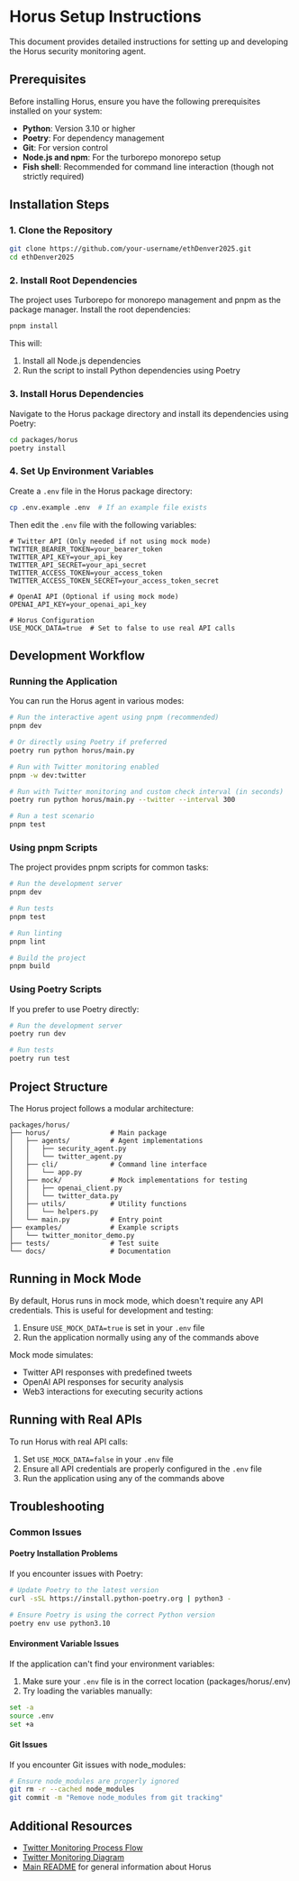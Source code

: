 # Horus Setup Instructions

This document provides detailed instructions for setting up and developing the Horus security monitoring agent.

## Prerequisites

Before installing Horus, ensure you have the following prerequisites installed on your system:

- **Python**: Version 3.10 or higher
- **Poetry**: For dependency management
- **Git**: For version control
- **Node.js and npm**: For the turborepo monorepo setup
- **Fish shell**: Recommended for command line interaction (though not strictly required)

## Installation Steps

### 1. Clone the Repository

```bash
git clone https://github.com/your-username/ethDenver2025.git
cd ethDenver2025
```

### 2. Install Root Dependencies

The project uses Turborepo for monorepo management and pnpm as the package manager. Install the root dependencies:

```bash
pnpm install
```

This will:
1. Install all Node.js dependencies
2. Run the script to install Python dependencies using Poetry

### 3. Install Horus Dependencies

Navigate to the Horus package directory and install its dependencies using Poetry:

```bash
cd packages/horus
poetry install
```

### 4. Set Up Environment Variables

Create a `.env` file in the Horus package directory:

```bash
cp .env.example .env  # If an example file exists
```

Then edit the `.env` file with the following variables:

```
# Twitter API (Only needed if not using mock mode)
TWITTER_BEARER_TOKEN=your_bearer_token
TWITTER_API_KEY=your_api_key
TWITTER_API_SECRET=your_api_secret
TWITTER_ACCESS_TOKEN=your_access_token
TWITTER_ACCESS_TOKEN_SECRET=your_access_token_secret

# OpenAI API (Optional if using mock mode)
OPENAI_API_KEY=your_openai_api_key

# Horus Configuration
USE_MOCK_DATA=true  # Set to false to use real API calls
```

## Development Workflow

### Running the Application

You can run the Horus agent in various modes:

```bash
# Run the interactive agent using pnpm (recommended)
pnpm dev

# Or directly using Poetry if preferred
poetry run python horus/main.py

# Run with Twitter monitoring enabled
pnpm -w dev:twitter

# Run with Twitter monitoring and custom check interval (in seconds)
poetry run python horus/main.py --twitter --interval 300

# Run a test scenario
pnpm test
```

### Using pnpm Scripts

The project provides pnpm scripts for common tasks:

```bash
# Run the development server
pnpm dev

# Run tests
pnpm test

# Run linting
pnpm lint

# Build the project
pnpm build
```

### Using Poetry Scripts

If you prefer to use Poetry directly:

```bash
# Run the development server
poetry run dev

# Run tests
poetry run test
```

## Project Structure

The Horus project follows a modular architecture:

```
packages/horus/
├── horus/               # Main package
│   ├── agents/          # Agent implementations
│   │   ├── security_agent.py
│   │   └── twitter_agent.py
│   ├── cli/             # Command line interface
│   │   └── app.py
│   ├── mock/            # Mock implementations for testing
│   │   ├── openai_client.py
│   │   └── twitter_data.py
│   ├── utils/           # Utility functions
│   │   └── helpers.py
│   └── main.py          # Entry point
├── examples/            # Example scripts
│   └── twitter_monitor_demo.py
├── tests/               # Test suite
└── docs/                # Documentation
```

## Running in Mock Mode

By default, Horus runs in mock mode, which doesn't require any API credentials. This is useful for development and testing:

1. Ensure `USE_MOCK_DATA=true` is set in your `.env` file
2. Run the application normally using any of the commands above

Mock mode simulates:
- Twitter API responses with predefined tweets
- OpenAI API responses for security analysis
- Web3 interactions for executing security actions

## Running with Real APIs

To run Horus with real API calls:

1. Set `USE_MOCK_DATA=false` in your `.env` file
2. Ensure all API credentials are properly configured in the `.env` file
3. Run the application using any of the commands above

## Troubleshooting

### Common Issues

#### Poetry Installation Problems

If you encounter issues with Poetry:

```bash
# Update Poetry to the latest version
curl -sSL https://install.python-poetry.org | python3 -

# Ensure Poetry is using the correct Python version
poetry env use python3.10
```

#### Environment Variable Issues

If the application can't find your environment variables:

1. Make sure your `.env` file is in the correct location (packages/horus/.env)
2. Try loading the variables manually:

```bash
set -a
source .env
set +a
```

#### Git Issues

If you encounter Git issues with node_modules:

```bash
# Ensure node_modules are properly ignored
git rm -r --cached node_modules
git commit -m "Remove node_modules from git tracking"
```

## Additional Resources

- [Twitter Monitoring Process Flow](twitter_monitoring_flow.md)
- [Twitter Monitoring Diagram](twitter_monitoring_diagram.md)
- [Main README](../README.md) for general information about Horus
